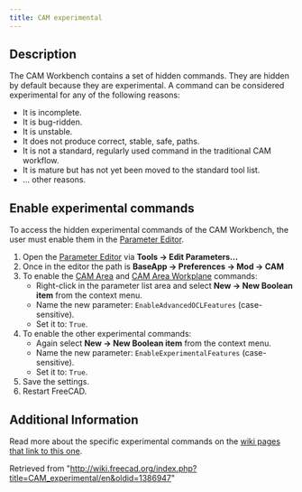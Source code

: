 ```yaml
---
title: CAM experimental
---
```

## Description

The CAM Workbench contains a set of hidden commands. They are hidden by default because they are experimental. A command can be considered experimental for any of the following reasons:

* It is incomplete.
* It is bug-ridden.
* It is unstable.
* It does not produce correct, stable, safe, paths.
* It is not a standard, regularly used command in the traditional CAM workflow.
* It is mature but has not yet been moved to the standard tool list.
* ... other reasons.

## Enable experimental commands

To access the hidden experimental commands of the CAM Workbench, the user must enable them in the [Parameter Editor](/Std_DlgParameter "Std DlgParameter").

1. Open the [Parameter Editor](/Std_DlgParameter "Std DlgParameter") via **Tools → Edit Parameters...**
2. Once in the editor the path is **BaseApp → Preferences → Mod → CAM**
3. To enable the [CAM Area](/CAM_Area "CAM Area") and [CAM Area Workplane](/CAM_Area_Workplane "CAM Area Workplane") commands:
   * Right-click in the parameter list area and select **New → New Boolean item** from the context menu.
   * Name the new parameter: `EnableAdvancedOCLFeatures` (case-sensitive).
   * Set it to: `True`.
4. To enable the other experimental commands:
   * Again select **New → New Boolean item** from the context menu.
   * Name the new parameter: `EnableExperimentalFeatures` (case-sensitive).
   * Set it to: `True`.
5. Save the settings.
6. Restart FreeCAD.

## Additional Information

Read more about the specific experimental commands on the [wiki pages that link to this one](https://www.freecadweb.org/wiki/Special:WhatLinksHere/CAM_experimental).

Retrieved from "<http://wiki.freecad.org/index.php?title=CAM_experimental/en&oldid=1386947>"